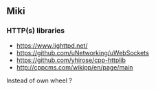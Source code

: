 ## Miki

### HTTP(s) libraries
- https://www.lighttpd.net/
- https://github.com/uNetworking/uWebSockets
- https://github.com/yhirose/cpp-httplib
- http://cppcms.com/wikipp/en/page/main

Instead of own wheel ?

